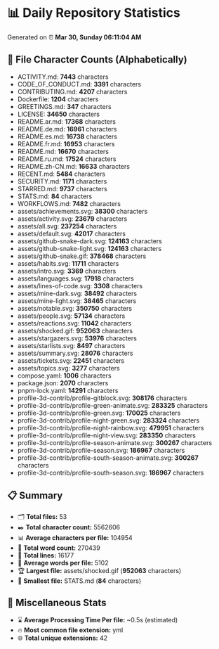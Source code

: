 # 📊 Daily Repository Statistics
Generated on ⏰ **Mar 30, Sunday 06:11:04 AM**

## 📂 File Character Counts (Alphabetically)
- ACTIVITY.md: **7443** characters
- CODE_OF_CONDUCT.md: **3391** characters
- CONTRIBUTING.md: **4207** characters
- Dockerfile: **1204** characters
- GREETINGS.md: **347** characters
- LICENSE: **34650** characters
- README.ar.md: **17368** characters
- README.de.md: **16961** characters
- README.es.md: **16738** characters
- README.fr.md: **16953** characters
- README.md: **16670** characters
- README.ru.md: **17524** characters
- README.zh-CN.md: **16633** characters
- RECENT.md: **5484** characters
- SECURITY.md: **1171** characters
- STARRED.md: **9737** characters
- STATS.md: **84** characters
- WORKFLOWS.md: **7482** characters
- assets/achievements.svg: **38300** characters
- assets/activity.svg: **23679** characters
- assets/all.svg: **237254** characters
- assets/default.svg: **42017** characters
- assets/github-snake-dark.svg: **124163** characters
- assets/github-snake-light.svg: **124163** characters
- assets/github-snake.gif: **378468** characters
- assets/habits.svg: **11711** characters
- assets/intro.svg: **3369** characters
- assets/languages.svg: **17918** characters
- assets/lines-of-code.svg: **3308** characters
- assets/mine-dark.svg: **38492** characters
- assets/mine-light.svg: **38465** characters
- assets/notable.svg: **350750** characters
- assets/people.svg: **57134** characters
- assets/reactions.svg: **11042** characters
- assets/shocked.gif: **952063** characters
- assets/stargazers.svg: **53976** characters
- assets/starlists.svg: **8497** characters
- assets/summary.svg: **28076** characters
- assets/tickets.svg: **22451** characters
- assets/topics.svg: **3277** characters
- compose.yaml: **1006** characters
- package.json: **2070** characters
- pnpm-lock.yaml: **14291** characters
- profile-3d-contrib/profile-gitblock.svg: **308176** characters
- profile-3d-contrib/profile-green-animate.svg: **283325** characters
- profile-3d-contrib/profile-green.svg: **170025** characters
- profile-3d-contrib/profile-night-green.svg: **283324** characters
- profile-3d-contrib/profile-night-rainbow.svg: **479951** characters
- profile-3d-contrib/profile-night-view.svg: **283350** characters
- profile-3d-contrib/profile-season-animate.svg: **300267** characters
- profile-3d-contrib/profile-season.svg: **186967** characters
- profile-3d-contrib/profile-south-season-animate.svg: **300267** characters
- profile-3d-contrib/profile-south-season.svg: **186967** characters

## 📋 Summary
- 🗂️ **Total files:** 53
- ✒️ **Total character count:** 5562606
- 📊 **Average characters per file:** 104954
- 📝 **Total word count:** 270439
- 🧾 **Total lines:** 16177
- 📐 **Average words per file:** 5102
- 🏆 **Largest file:** assets/shocked.gif (**952063** characters)
- 🥉 **Smallest file:** STATS.md (**84** characters)

## 🌟 Miscellaneous Stats
- ⌛ **Average Processing Time Per file:** ~0.5s (estimated)
- 🔥 **Most common file extension:** yml
- 🌐 **Total unique extensions:** 42
